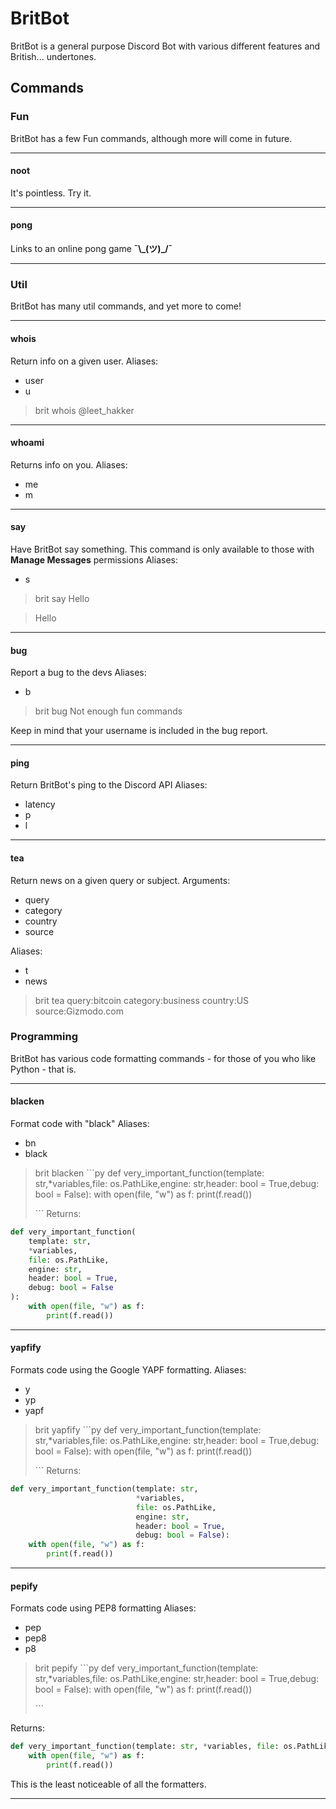 # BritBot
BritBot is a general purpose Discord Bot with various different features and British... undertones.

## Commands

### Fun
BritBot has a few Fun commands, although more will come in future.

---

#### noot
It's pointless. Try it.

---

#### pong
Links to an online pong game **¯\\\_(ツ)_/¯**

---

### Util
BritBot has many util commands, and yet more to come!

---
#### whois
Return info on a given user.
Aliases:
* user
* u
> brit whois @leet_hakker
---
#### whoami
Returns info on you.
Aliases:
* me
* m
---
#### say
Have BritBot say something. This command is only available to those with **Manage Messages** permissions
Aliases:
* s
> brit say Hello

> Hello

---

#### bug
Report a bug to the devs
Aliases:
* b
> brit bug Not enough fun commands

Keep in mind that your username is included in the bug report.

---
#### ping
Return BritBot's ping to the Discord API
Aliases:
* latency
* p
* l
---
#### tea
Return news on a given query or subject.
Arguments:
* query
* category
* country
* source

Aliases:
* t
* news
> brit tea query:bitcoin category:business country:US source:Gizmodo.com

### Programming
BritBot has various code formatting commands - for those of you who like Python - that is.

---
#### blacken
Format code with "black"
Aliases:
* bn
* black
>brit blacken
> `\``py
> def very_important_function(template: str,*variables,file: os.PathLike,engine: str,header: bool = True,debug: bool = False):
>     with open(file, "w") as f:
>         print(f.read())
>
> `\``
Returns:
```py
def very_important_function(
    template: str,
    *variables,
    file: os.PathLike,
    engine: str,
    header: bool = True,
    debug: bool = False
):
    with open(file, "w") as f:
        print(f.read())
```
---
#### yapfify
Formats code using the Google YAPF formatting.
Aliases:
* y
* yp
* yapf
>brit yapfify
> `\``py
> def very_important_function(template: str,*variables,file: os.PathLike,engine: str,header: bool = True,debug: bool = False):
>     with open(file, "w") as f:
>         print(f.read())
>
> `\``
Returns:
```py
def very_important_function(template: str,
							*variables,
							file: os.PathLike,
							engine: str,
							header: bool = True,
							debug: bool = False):  
	with open(file, "w") as f:
		print(f.read())
```
---
#### pepify
Formats code using PEP8 formatting
Aliases:
* pep
* pep8
* p8
>brit pepify
>\`\``py
> def very_important_function(template: str,*variables,file: os.PathLike,engine: str,header: bool = True,debug: bool = False):
>     with open(file, "w") as f:
>         print(f.read())
>
> `\``

Returns:
```py
def very_important_function(template: str, *variables, file: os.PathLike, engine: str, header: bool = True, debug: bool = False):
    with open(file, "w") as f:
        print(f.read())
```
This is the least noticeable of all the formatters.

---
